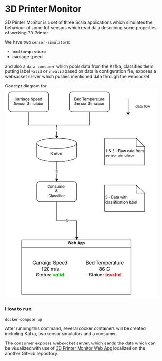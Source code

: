 # 3D Printer Monitor

3D Printer Monitor is a set of three Scala applications which simulates the behaviour of some IoT sensors which read 
data describing some properties of working 3D Printer.

We have two `sensor-simulator`s:
    
- bed temperature
- carriage speed

and also a `data consumer` which pools data from the Kafka, classifies them putting label `valid` or `invalid` based on 
data in configuration file, exposes a websocket server which pushes mentioned data through the websocket.


Concept diagram for 
![3d-printer-v1.drawio.png](img%2F3d-printer-v1.drawio.png)

### How to run 

    docker-compose up
After running this command, several docker containers will be created including Kafka, two sensor simulators and a consumer.

The consumer exposes websocket server, which sends the data which can be visualized with use of [3D Printer Monitor Web App] 
localized on the another GitHub repository. 


[3D Printer Monitor Web App]: <https://github.com/kuchtakamil/3d-printer-monitor-web>